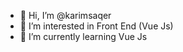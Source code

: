 - 👋 Hi, I’m @karimsaqer
- 👀 I’m interested in Front End (Vue Js)
- 🌱 I’m currently learning Vue Js


<!---
karimsaqer/karimsaqer is a ✨ special ✨ repository because its `README.md` (this file) appears on your GitHub profile.
You can click the Preview link to take a look at your changes.
--->
